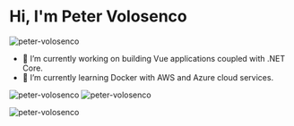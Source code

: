 <h1>Hi, I'm Peter Volosenco</h1>

<p align="left"> <img src="https://komarev.com/ghpvc/?username=peter-volosenco&label=Profile%20views&color=0e75b6&style=for-the-badge" alt="peter-volosenco" /> </p>

- 🔭 I’m currently working on building Vue applications coupled with .NET Core.
- 🌱 I’m currently learning Docker with AWS and Azure cloud services.
<!--
- 👯 I’m looking to collaborate on ...
- 🤔 I’m looking for help with ...
- 😄 Pronouns: ...
- ⚡ Fun fact: ...
- 📫 How to reach me: ...
- 💬 Ask me about ...
-->

<p><img  src="https://github-readme-streak-stats.herokuapp.com/?user=peter-volosenco&" alt="peter-volosenco" /> <img src="https://github-readme-stats.vercel.app/api/top-langs?username=peter-volosenco&show_icons=true&locale=en&layout=compact" alt="peter-volosenco" /></p>
<p><img  src="https://github-readme-stats.vercel.app/api?username=peter-volosenco&show_icons=true&locale=en" alt="peter-volosenco" /></p>

